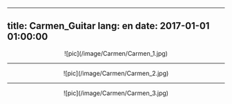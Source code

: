 
---
title: Carmen_Guitar
lang: en
date: 2017-01-01 01:00:00
---

<center>![pic](/image/Carmen/Carmen_1.jpg)</center>  

--------------------------------

<center>![pic](/image/Carmen/Carmen_2.jpg)</center>  

--------------------------------

<center>![pic](/image/Carmen/Carmen_3.jpg)</center>   
